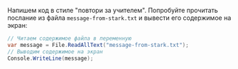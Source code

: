 
Напишем код в стиле "повтори за учителем". Попробуйте прочитать послание из файла `message-from-stark.txt` и вывести его содержимое на экран:

```cs
// Читаем содержимое файла в переменную
var message = File.ReadAllText("message-from-stark.txt");
// Выводим содержимое на экран
Console.WriteLine(message);
```

